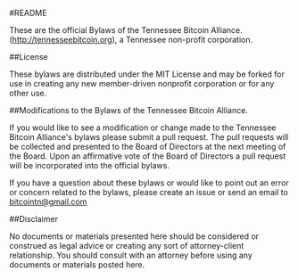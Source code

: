#README

These are the official Bylaws of the Tennessee Bitcoin Alliance. (http://tennesseebitcoin.org), a Tennessee non-profit corporation.

##License

These bylaws are distributed under the MIT License and may be forked for use in creating any new member-driven nonprofit corporation or for any other use.

##Modifications to the Bylaws of the Tennessee Bitcoin Alliance.

If you would like to see a modification or change made to the Tennessee Bitcoin Alliance's bylaws please submit a pull request. The pull requests will be collected and presented to the Board of Directors at the next meeting of the Board. Upon an affirmative vote of the Board of Directors a pull request will be incorporated into the official bylaws.

If you have a question about these bylaws or would like to point out an error or concern related to the bylaws, please create an issue or send an email to [bitcointn@gmail.com](mailto:bitcointn@gmail.com)

##Disclaimer

No documents or materials presented here should be considered or construed as legal advice or creating any sort of attorney-client relationship. You should consult with an attorney before using any documents or materials posted here.
